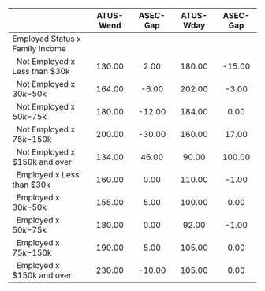 
|                      |    ATUS-Wend |     ASEC-Gap |    ATUS-Wday |     ASEC-Gap |
| -------------------- | :----------: | :----------: | :----------: | :----------: |
| Employed Status x Family Income |              |              |              |              |
| &nbsp;&nbsp;Not Employed x Less than $30k |       130.00 |         2.00 |       180.00 |       -15.00 |
| &nbsp;&nbsp;Not Employed x $30k-$50k |       164.00 |        -6.00 |       202.00 |        -3.00 |
| &nbsp;&nbsp;Not Employed x $50k-$75k |       180.00 |       -12.00 |       184.00 |         0.00 |
| &nbsp;&nbsp;Not Employed x $75k-$150k |       200.00 |       -30.00 |       160.00 |        17.00 |
| &nbsp;&nbsp;Not Employed x $150k and over |       134.00 |        46.00 |        90.00 |       100.00 |
| &nbsp;&nbsp;Employed x Less than $30k |       160.00 |         0.00 |       110.00 |        -1.00 |
| &nbsp;&nbsp;Employed x $30k-$50k |       155.00 |         5.00 |       100.00 |         0.00 |
| &nbsp;&nbsp;Employed x $50k-$75k |       180.00 |         0.00 |        92.00 |        -1.00 |
| &nbsp;&nbsp;Employed x $75k-$150k |       190.00 |         5.00 |       105.00 |         0.00 |
| &nbsp;&nbsp;Employed x $150k and over |       230.00 |       -10.00 |       105.00 |         0.00 |

